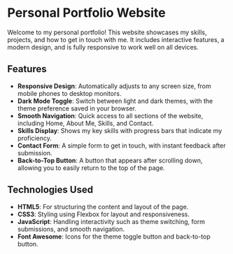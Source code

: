 # Personal Portfolio Website

Welcome to my personal portfolio! This website showcases my skills, projects, and how to get in touch with me. It includes interactive features, a modern design, and is fully responsive to work well on all devices.

## Features

- **Responsive Design**: Automatically adjusts to any screen size, from mobile phones to desktop monitors.
- **Dark Mode Toggle**: Switch between light and dark themes, with the theme preference saved in your browser.
- **Smooth Navigation**: Quick access to all sections of the website, including Home, About Me, Skills, and Contact.
- **Skills Display**: Shows my key skills with progress bars that indicate my proficiency.
- **Contact Form**: A simple form to get in touch, with instant feedback after submission.
- **Back-to-Top Button**: A button that appears after scrolling down, allowing you to easily return to the top of the page.

## Technologies Used

- **HTML5**: For structuring the content and layout of the page.
- **CSS3**: Styling using Flexbox for layout and responsiveness.
- **JavaScript**: Handling interactivity such as theme switching, form submissions, and smooth navigation.
- **Font Awesome**: Icons for the theme toggle button and back-to-top button.
